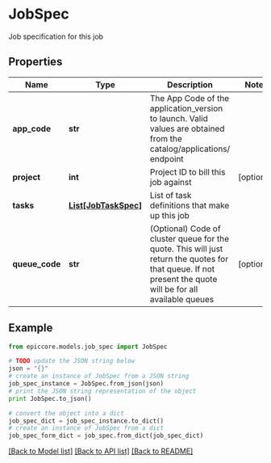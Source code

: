 # JobSpec

Job specification for this job

## Properties

Name | Type | Description | Notes
------------ | ------------- | ------------- | -------------
**app_code** | **str** | The App Code of the application_version to launch. Valid values are obtained from the catalog/applications/ endpoint | 
**project** | **int** | Project ID to bill this job against | [optional] 
**tasks** | [**List[JobTaskSpec]**](JobTaskSpec.md) | List of task definitions that make up this job | 
**queue_code** | **str** | (Optional) Code of cluster queue for the quote. This will just return the quotes for that queue. If not present the quote will be for all available queues | [optional] 

## Example

```python
from epiccore.models.job_spec import JobSpec

# TODO update the JSON string below
json = "{}"
# create an instance of JobSpec from a JSON string
job_spec_instance = JobSpec.from_json(json)
# print the JSON string representation of the object
print JobSpec.to_json()

# convert the object into a dict
job_spec_dict = job_spec_instance.to_dict()
# create an instance of JobSpec from a dict
job_spec_form_dict = job_spec.from_dict(job_spec_dict)
```
[[Back to Model list]](../README.md#documentation-for-models) [[Back to API list]](../README.md#documentation-for-api-endpoints) [[Back to README]](../README.md)


